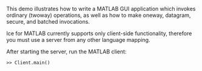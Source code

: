 This demo illustrates how to write a  MATLAB GUI application which invokes ordinary (twoway) operations,
as well as how to make oneway, datagram, secure, and batched invocations.

Ice for MATLAB currently supports only client-side functionality, therefore you must use a server from any other
 language mapping.

After starting the server, run the MATLAB client:

```
>> Client.main()
```
